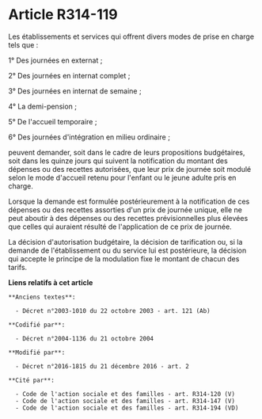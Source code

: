 # Article R314-119

Les établissements et services qui offrent divers modes de prise en charge tels que :

1° Des journées en externat ;

2° Des journées en internat complet ;

3° Des journées en internat de semaine ;

4° La demi-pension ;

5° De l'accueil temporaire ;

6° Des journées d'intégration en milieu ordinaire ;

peuvent demander, soit dans le cadre de leurs propositions budgétaires, soit dans les quinze jours qui suivent la
notification du montant des dépenses ou des recettes  autorisées, que leur prix de journée soit modulé selon le mode
d'accueil retenu pour l'enfant ou le jeune adulte pris en charge.

Lorsque la demande est formulée postérieurement à la notification de ces dépenses ou des recettes  assorties d'un prix de
journée unique, elle ne peut aboutir à des dépenses ou des recettes  prévisionnelles plus élevées que celles qui auraient
résulté de l'application de ce prix de journée.

La décision d'autorisation budgétaire, la décision  de tarification ou, si la demande de l'établissement ou du service lui
est postérieure, la décision qui accepte le principe de la modulation fixe le montant de chacun des tarifs.

**Liens relatifs à cet article**

	**Anciens textes**:

	  - Décret n°2003-1010 du 22 octobre 2003 - art. 121 (Ab)

	**Codifié par**:

	  - Décret n°2004-1136 du 21 octobre 2004

	**Modifié par**:

	  - Décret n°2016-1815 du 21 décembre 2016 - art. 2

	**Cité par**:

	  - Code de l'action sociale et des familles - art. R314-120 (V)
	  - Code de l'action sociale et des familles - art. R314-147 (V)
	  - Code de l'action sociale et des familles - art. R314-194 (VD)
